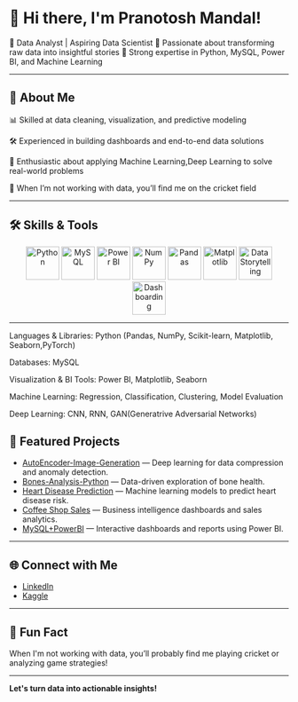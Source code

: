 # 👋 Hi there, I'm Pranotosh Mandal!
🔹 Data Analyst | Aspiring Data Scientist
🔹 Passionate about transforming raw data into insightful stories
🔹 Strong expertise in Python, MySQL, Power BI, and Machine Learning

---
## 🚀 About Me
📊 Skilled at data cleaning, visualization, and predictive modeling

🛠️ Experienced in building dashboards and end-to-end data solutions

🤖 Enthusiastic about applying Machine Learning,Deep Learning to solve real-world problems

🏏 When I’m not working with data, you’ll find me on the cricket field

---

## 🛠️ Skills & Tools

<p align="center">
  <!-- Programming -->
  <img src="https://cdn.jsdelivr.net/gh/devicons/devicon/icons/python/python-original.svg" alt="Python" width="60" height="60"/>
  
  <!-- Data -->
  <img src="https://cdn.jsdelivr.net/gh/devicons/devicon/icons/mysql/mysql-original-wordmark.svg" alt="MySQL" width="60" height="60"/>
  <img src="https://img.icons8.com/color/452/power-bi.png" alt="Power BI" width="60" height="60"/>
  
  <!-- Machine Learning -->
  <img src="https://cdn.jsdelivr.net/gh/devicons/devicon/icons/numpy/numpy-original.svg" alt="NumPy" width="60" height="60"/>
  <img src="https://cdn.jsdelivr.net/gh/devicons/devicon/icons/pandas/pandas-original.svg" alt="Pandas" width="60" height="60"/>

  <img src="https://cdn.jsdelivr.net/gh/devicons/devicon/icons/matplotlib/matplotlib-original.svg" alt="Matplotlib" width="60" height="60"/>
  
  <!-- Other -->
  <img src="https://img.icons8.com/color/344/storytelling.png" alt="Data Storytelling" width="60" height="60"/>
  <img src="https://img.icons8.com/color/452/combo-chart--v1.png" alt="Dashboarding" width="60" height="60"/>
</p>

---
Languages & Libraries: Python (Pandas, NumPy, Scikit-learn, Matplotlib, Seaborn,PyTorch)

Databases: MySQL

Visualization & BI Tools: Power BI, Matplotlib, Seaborn

Machine Learning: Regression, Classification, Clustering, Model Evaluation

Deep Learning: CNN, RNN, GAN(Generatrive Adversarial Networks)

## 🌟 Featured Projects

- [AutoEncoder-Image-Generation](https://github.com/pranotosh2/AutoEncoder) — Deep learning for data compression and anomaly detection.
- [Bones-Analysis-Python](https://github.com/pranotosh2/Bones) — Data-driven exploration of bone health.
- [Heart Disease Prediction](https://github.com/pranotosh2/Heart-Disease-Prediction) — Machine learning models to predict heart disease risk.
- [Coffee Shop Sales](https://github.com/pranotosh2/Coffee-Shop-Sales) — Business intelligence dashboards and sales analytics.
- [MySQL+PowerBI](https://github.com/pranotosh2/sales-analysis2) — Interactive dashboards and reports using Power BI.

---

## 🌐 Connect with Me

- [LinkedIn](https://www.linkedin.com/in/pranotosh-mandal-869460269/)
- [Kaggle](https://www.kaggle.com/pranotoshmandal2)

---

## 🏏 Fun Fact

When I'm not working with data, you’ll probably find me playing cricket or analyzing game strategies!

---

**Let's turn data into actionable insights!**

<!--
**pranotosh2/Pranotosh2** is a ✨ _special_ ✨ repository because its `README.md` (this file) appears on your GitHub profile.

Here are some ideas to get you started:

- 🔭 I’m currently working on ...
- 🌱 I’m currently learning ...
- 👯 I’m looking to collaborate on ...
- 🤔 I’m looking for help with ...
- 💬 Ask me about ...
- 📫 How to reach me: ...
- 😄 Pronouns: ...
- ⚡ Fun fact: ...
-->
